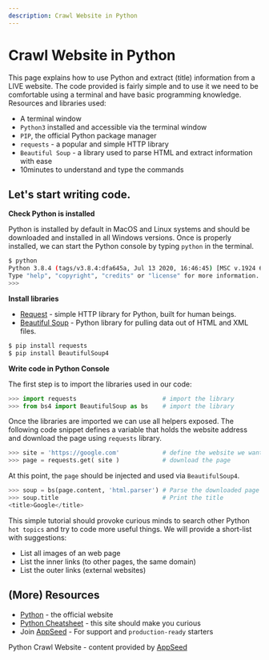 ```yaml
---
description: Crawl Website in Python
---
```


# Crawl Website in Python

This page explains how to use Python and extract \(title\) information from a LIVE website. The code provided is fairly simple and to use it we need to be comfortable using a terminal and have basic programming knowledge. Resources and libraries used:

* A terminal window
* `Python3` installed and accessible via the terminal window
* `PIP`, the official Python package manager
* `requests` - a popular and simple HTTP library
* `Beautiful Soup` - a library used to parse HTML and extract information with ease
* 10minutes to understand and type the commands 

## Let's start writing code.

**Check Python is installed**

Python is installed by default in MacOS and Linux systems and should be downloaded and installed in all Windows versions. Once is properly installed, we can start the Python console by typing `python` in the terminal.

```bash
$ python
Python 3.8.4 (tags/v3.8.4:dfa645a, Jul 13 2020, 16:46:45) [MSC v.1924 64 bit (AMD64)] on win32
Type "help", "copyright", "credits" or "license" for more information.
>>>
```

**Install libraries**

* [Request](https://requests.readthedocs.io/en/master/) - simple HTTP library for Python, built for human beings.
* [Beautiful Soup](https://www.crummy.com/software/BeautifulSoup/bs4/doc/) - Python library for pulling data out of HTML and XML files.

```bash
$ pip install requests
$ pip install BeautifulSoup4
```

**Write code in Python Console**

The first step is to import the libraries used in our code:

```python
>>> import requests                        # import the library
>>> from bs4 import BeautifulSoup as bs    # import the library
```

Once the libraries are imported we can use all helpers exposed. The following code snippet defines a variable that holds the website address and download the page using `requests` library.

```python
>>> site = 'https://google.com'            # define the website we want to process
>>> page = requests.get( site )            # download the page
```

At this point, the `page` should be injected and used via `BeautifulSoup4`.

```python
>>> soup = bs(page.content, 'html.parser') # Parse the downloaded page with BeautifulSoup
>>> soup.title                             # Print the title   
<title>Google</title>
```

This simple tutorial should provoke curious minds to search other Python `hot topics` and try to code more useful things. We will provide a short-list with suggestions:

* List all images of an web page
* List the inner links \(to other pages, the same domain\)
* List the outer links \(external websites\)

## \(More\) Resources

* [Python](https://www.python.org/) - the official website
* [Python Cheatsheet](https://www.pythoncheatsheet.org/) - this site should make you curious
* Join [AppSeed](https://appseed.us) - For support and `production-ready` starters

Python Crawl Website - content provided by [AppSeed](https://appseed.us)

